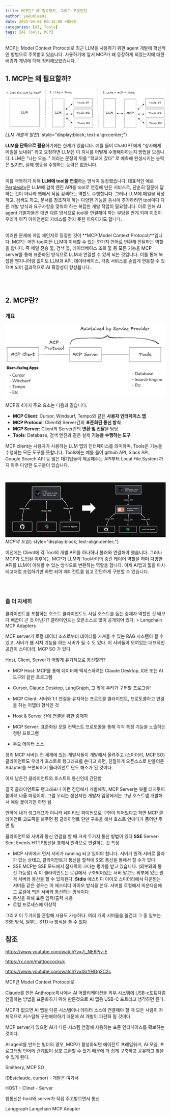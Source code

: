 ```yaml
---
title: MCP란? 왜 필요한지, 그리고 무엇인지
author: yeeunlee01
date: 2025-04-01 00:34:00 +0800
categories: [AI, Tools]
tags: [AI Tools, MCP]
---
```


MCP는 Model Context Protocol로 최근 LLM을 사용하기 위한 agent 개발에 혁신적인 방법으로 주목받고 있습니다. 사용하기에 앞서 MCP가 왜 등장하게 되었는지에 대한 배경과 개념에 대해 정리해보았습니다. 


## **1. MCP는 왜 필요할까?**


![why mcp](/assets/img/posts/2025-04-01-MCP/why%20mcp.png)
*LLM 개발의 발전*{: style="display:block; text-align:center;"}

**LLM을 단독으로 활용**하기에는 한계가 있습니다. 예를 들어 ChatGPT에게 "상사에게 메일을 보내줘" 라고 요청하면 LLM은 이 지시를 어떻게 수행해야하는지 방법을 모릅니다. LLM은 "나는 오늘.." 이라는 문장의 뒤를 "학교에 갔다" 로 예측해 완성시키는 능력은 있지만, 실제 행동을 수행하는 능력은 없습니다.
<br>
<br>

이를 극복하기 위해 **LLM에 tool을 연결**하는 방식이 등장했습니다. 대표적인 예로 [Perplexity](https://www.perplexity.ai/)은 LLM에 검색 엔진 API를 tool로 연결해 만든 서비스로, 단순히 질문에 답하는 것이 아니라 웹에서 직점 검색하는 역할도 수행합니다. 그러나 LLM에 메일을 작성 하고, 검색도 하고, 문서를 참조하게 하는 다양한 기능을 동시에 추가하려면 tool마다 다른 개발 방식과 요구사항을 맞춰야 하는 복잡한 개발 작업이 필요합니다. 이로 인해 AI agent 개발자들은 매번 다른 방식으로 tool을 연결해야 하는 부담을 안게 되며 이것이 우리가 아직 아이언멘의 자비스를 갖지 못한 이유이기도 합니다.
<br>
<br>

이러한 문제에 게임 체인저로 등장한 것이 **MCP(Model Context Protocol)**입니다. MCP는 어떤 tool이든 LLM이 이해할 수 있는 한가지 언어로 변환해 전달하는 역할을 합니다. 즉 메일 전송 툴, 검색 툴, 데이터베이스 조회 툴 등 모든 기능을 MCP server를 통해 표준화된 방식으로 LLM과 연결할 수 있게 되는 것입니다. 이를 통해 복잡한 엔지니어링 없이도 LLM과 API, 데이터베이스, 각종 서비스를 손쉽게 연동할 수 있으며 되어 결과적으로 AI 확장성이 향상됩니다.

<br>
<br>


## **2. MCP란?**

### **개요**

![mcp overview](https://raw.githubusercontent.com/yeeunlee01/yeeunlee01.github.io/main/uploads/mcp%20oveview.png)
<!-- ![mcp overview](/assets/img/posts/2025-04-01-MCP/mcp%20oveview.png)
*MCP Overview*{: style="display:block; text-align:center;"} -->

MCP의 4가지 주요 요소는 다음과 같습니다.
- **MCP Client**: Cursor, Windsurf, Tempo와 같은 **사용자 인터페이스 앱**
- **MCP Protocol**: Client와 Server간의 **표준화된 통신 방식**
- **MCP Server**: Client와 Server간의 **변환 및 전달**을 담당
- **Tools**: Database, 검색 엔진과 같은 실제 **기능을 수행하는 도구**

MCP client는 사용자가 사용하는 LLM 앱의 인터페이스를 의미하며, Tools은 기능을 수행하는 모든 도구를 뜻합니다. Tools에는 예를 들어 github API, Slack API, Google Search API 등 많은 대기업들이 제공해주는 API부터 Local File System 까지 아주 다양한 도구들이 있습니다.  

<br>

![mcp change](/assets/img/posts/2025-04-01-MCP/mcp%20change.png)
*MCP의 도입*{: style="display:block; text-align:center;"}

이전에는 Client에 각 Tool의 개별 API를 하나하나 불러와 연결해야 했습니다. 그러나 MCP가 도입된 이후에는 MCP가 LLM과 Tool사이의 중간 레이어 역할을 하며 다양한 API를 LLM이 이해할 수 있는 방식으로 변환하는 역할을 합니다.
이제 AI앱과 툴을 마치 레고처럼 조립하기만 하면 되어 에이전트를 쉽고 간단하게 구현할 수 있습니다.

<br>
<br>


### **좀 더 자세히**


클라이언트를 포함하는 호스트
클라이언트도 사실 호스트를 돕는 중재자 역할인 것
배보다 배꼽이 큰 것 아닌가?
클라이언트는 오픈소스로 많이 공개되어 있다. > Langchain MCP Adapters

MCP server가 로컬 데이터 소스로부터 데이터를 가져올 수 있는 RAG 시스템이 될 수 있고, 
서버가 웹 서치 기능을 하는 서버가 될 수 도 있다. 이 서버들이 모여있는 대표적인 공간이 스미더리, MCP SO 가 있다.

Host, Client, Server가 어떻게 유기적으로 통신할까?
- MCP Host: MCP를 통해 데이터에 엑세스하려는 Claude Desktop, IDE 또는 AI 도구와 같은 프로그램
- Cursor, Claude Desktop, LangGraph, 그 밖에 우리가 구현할 프로그램!

- MCP Client: 서버와 1:1 연결을 유지하는 프로토콜 클라이언트, 프로토콜하고 연결을 하는 어댑터 형식인 것
- Host & Server 간에 연결을 위한 중재자

- MCP Server: 표준화된 모델 컨텍스트 프로토콜을 통해 각각 특정 기능을 노출하는 경량 프로그램
- 주요 데이터 소스


정리
MCP 서버는 전 세계에 있는 개발사들이 개발해서 올려주고 (스미더리, MCP SO)
클라이언트도 우리가 호스트로 랭그래프를 쓴다고 하면, 친절하게 오픈소스로 만들어준 Adapter를 쓰면되어서
클라이언트 단도 해소가 된 것이다.


이제 남은건 클라이언트와 호스트의 통신인데 간단함

결국 클라이언트도 랭그래프나 이런 진영에서 개발해줘, MCP Server는 봇물 터지듯이 쏟아져 나올 예정이야. 그럼 우리는
생산자인 개발자 입장에서는 그냥 호스트앱 개발해서 얘랑 붙이기만 하면 됨

만약에 내가 랭그래프가 아니라 네이티브 파이썬으로 구현이 되어있다고 하면 MCP 클라이언트 코드쪽을 봐주면 됨
클라이언트 단만 구축을 해서 호스트 안에다가 품어만 주면 됨



클라이언트와 서버와 통신
연결을 할 때 크게 두가지 통신 방법이 있다
**SSE**
Server-Sent Events
HTTP통신을 통해서 원격으로 연결하는 것
특징
- MCP 서버에서 먼저 서버가 running 되고 있어야 합니다. 서버가 원격 서버로 올라가 있는 상태고, 클라이언트가 통신을 할적에 SSE 통신을 통해서 할 수가 있다
- SSE MCP는 SSE 모드에서 잠재력이 크다는 평가를 받고 있습니다. (외부와의 통신 가능성)
즉 이 클라이언트는 로컬에서 구축되어있는 서버 말고도 외부에 있는 원격 서버와 통신을 할 수 있게된다.
**Stdio**
에스티디 아이오
스미더리에서 다운받는 서버들 같은 경우는 이 에스티디 아이오 방식을 쓴다.
서버를 로컬에서 띄운다음에 그 로컬에 띄운 서버와 통신하는 방식이다.
- 통신을 위해 표준 입력/출력 사용
- 로컬 프로세스에 이상적


그리고 이 두가지를 혼합해 사용도 가능하다. 여러 개의 서버들을 쓸건데 그 중 일부는 SSE 방식, 일부는 STD io 방식을 쓸 수 있다.




## 참조
https://www.youtube.com/watch?v=7j_NE6Pjv-E

https://x.com/mattpocockuk

https://www.youtube.com/watch?v=ISrYHGg2C2c





MCP란 Model Context Protocol로 

Claude를 만든 Anthropic회사에서 AI 어플리케이션을 외부 시스템에 USB-c포트처럼 연결하는 방법을 표준화하기 위해 만든것으로 AI 앱용 USB-C 포트라고 생각하면 된다.

MCP가 없으면 AI 앱을 다른 시스템이나 데이터 소스에 연결해야 할 때 모든 사람이 자체적으로 커스텀해 구현해야하기 때문에 AI 개발이 파편화 될 것이다.

MCP server가 있으면 AI가 다른 시스템 연결에 사용하는 표준 인터페이스를 확보하는 것이다.

AI agent를 만드는 빌더의 경우, MCP가 활성화되면 에이전트 프레임워크, AI 모델, 프로그래밍 언어에 관계없이 상호 교환할 수 있기 때문에 더 쉽게 구축하고 공유하고 찾을 수 있게 된다.


Smithery, MCP SO

IDEs(claude, cursor) - 개발은 여기서

HOST - Clinet - Server

웹통신은 host와 server가 직접 주고받으면서 통신


Langgraph Langchain MCP Adapter